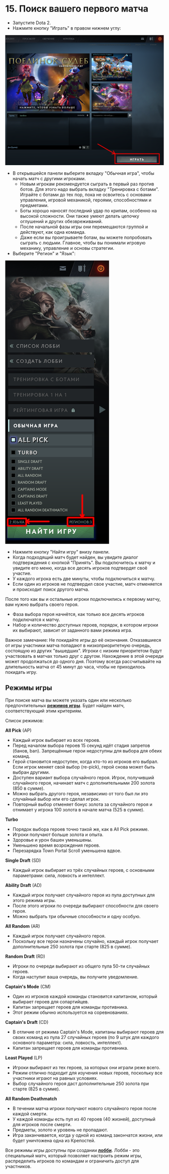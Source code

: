 # 15. Поиск вашего первого матча

* Запустите Dota 2.
* Нажмите кнопку "Играть" в правом нижнем углу:

![Кнопка играть](images/15.1_play_button.png)

* В открывшейся панели выберите вкладку "Обычная игра", чтобы начать матч с другими игроками.
    * Новым игрокам рекомендуется сыграть в первый раз против ботов. Для этого надо выбрать вкладку "Тренировка с ботами". Играйте с ботами до тех пор, пока не освоитесь с основами управления, игровой механикой, героями, способностями и предметами.
    * Боты хорошо наносят последний удар по крипам, особенно на высокой сложности. Они также умеют делать цепочку оглушений и других обезвреживаний.
    * После начальной фазы игры они перемещаются группой и действуют, как одна команда.
    * Даже если вы проигрываете ботам, вы можете попробовать сыграть с людьми. Главное, чтобы вы понимали игровую механику, управление и основы стратегии.
* Выберите "Регион" и "Язык":

![Выбор языка и региона](images/15.2_region_and_language.png)

* Нажмите кнопку "Найти игру" внизу панели.
* Когда подходящий матч будет найден, вы увидите диалог подтверждения с кнопкой "Принять". Вы подключитесь к матчу и увидите его меню, когда все десять игроков подтвердят своё участие.
* У каждого игрока есть две минуты, чтобы подключиться к матчу.
* Если один из игроков не подтвердил свое участие, матч отменяется и происходит поиск другого матча.

После того как вы и остальные игроки подключились к первому матчу, вам нужно выбрать своего героя.

* Фаза выбора героя начнётся, как только все десять игроков подключатся к матчу.
* Набор и количество доступных героев, порядок, в котором игроки их выбирают, зависит от заданного вами режима игра.

Важное замечание: Не покидайте игры до её окончания. Отказавшиеся от игры участники матча попадают в низкоприоритетную очередь, состоящую из других "вышедших". Игроки с низким приоритетом будут участвовать в матчах только друг с другом. Нахождение в этой очереди может продолжаться до одного дня. Поэтому всегда рассчитывайте на длительность матча от 45 минут до часа, чтобы не приходилось покидать игру.

## Режимы игры

При поиске матча вы можете указать один или несколько предпочтительных [**режимов игры**](https://dota2-ru.gamepedia.com/%D0%98%D0%B3%D1%80%D0%BE%D0%B2%D1%8B%D0%B5_%D1%80%D0%B5%D0%B6%D0%B8%D0%BC%D1%8B). Будет найден матч, соответствующий этим критериям.

Список режимов:

**All Pick** (AP)

* Каждый игрок выбирает из всех героев.
* Перед началом выбора героев 15 секунд идёт стадия запретов (банов, ban). Запрещённые герои недоступны для выбора для обеих команд.
* Герой становится недоступен, когда кто-то из игроков его выбрал. Если игрок меняет свой выбор (re-pick), герой снова может быть выбран другими.
* Доступен вариант выбора случайного героя. Игрок, получивший случайного героя, начинает матч с дополнительными 200 золота (850 в сумме).
* Можно выбрать другого героя, независимо от того был ли это случайный выбор или его сделал игрок.
* Повторный выбор отменяет бонус золота за случайного героя и отнимает у игрока 100 золота в начале матча (525 в сумме).

**Turbo**

* Порядок выбора героев точно такой же, как в All Pick режиме.
* Игроки получают больше золота и опыта.
* Здоровье и урон башен уменьшены.
* Уменьшено время возрождения героев.
* Перезарядка Town Portal Scroll уменьшена вдвое.

**Single Draft** (SD)

* Каждый игрок выбирает из трёх случайных героев, с основными параметрами: сила, ловкость и интеллект.

**Ability Draft** (AD)

* Каждый игрок получает случайного героя из пула доступных для этого режима игры.
* После этого игроки по очереди выбирают способности для своего героя.
* Можно выбрать три обычные способности и одну особую. 

**All Random** (AR)

* Каждый игрок получает случайного героя.
* Поскольку все герои назначены случайно, каждый игрок получает дополнительные 250 золота при старте (825 в сумме).

**Random Draft** (RD)

* Игроки по очереди выбирают из общего пула 50-ти случайных героев.
* Когда наступит ваша очередь, вы получите уведомление.

**Captain's Mode** (CM)

* Один из игроков каждой команды становится капитаном, который выбирает героев для сопартийцев.
* Капитан запрещает героев для команды противника.
* Этот режим обычно используется на соревнованиях.

**Captain's Draft** (CD)

* В отличие от режима Captain's Mode, капитаны выбирают героев для своих команд из пула 27 случайных героев (по 9 штук для каждого основного параметра: сила, ловкость, интеллект).
* Капитан запрещает героев для команды противника.

**Least Played** (LP)

* Игроки выбирают из тех героев, за которых они играли реже всего.
* Режим отлично подходит для изучения новых героев, поскольку все участники играют на равных условиях.
* Выбор случайного героя даст дополнительные 250 золота при старте (825 в сумме).

**All Random Deathmatch**

* В течении матча игроки получают нового случайного героя после каждой смерти.
* У каждой команды есть пул из 40 героев (40 жизней), доступный  для игроков после смерти.
* Предметы, золото и уровень не пропадают.
* Игра заканчивается, когда у одной из команд закончатся жизни, или будет уничтожена одна из Крепостей.

Все режимы игры доступны при создании [**лобби**](https://dota2-ru.gamepedia.com/%D0%9B%D0%BE%D0%B1%D0%B1%D0%B8). Лобби - это специальный матч, который позволяет настроить режим игры, распределить игроков по командам и ограничить доступ для участников.
